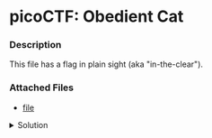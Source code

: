 # picoCTF: Obedient Cat
### Description
This file has a flag in plain sight (aka "in-the-clear").

### Attached Files
- [file](https://mercury.picoctf.net/static/33996e32dce022205a6a36f69aba56f0/flag)


<details closed>
<summary>Solution</summary>
  
  
### Flag
  
```
picoCTF{s4n1ty_v3r1f13d_2aa22101}
```
### Detailed Solution
  
```bash
wget https://mercury.picoctf.net/static/33996e32dce022205a6a36f69aba56f0/flag
cat flag
```
  
</details>
